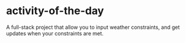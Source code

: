 # activity-of-the-day
A full-stack project that allow you to input weather constraints, and get updates when your constraints are met.
